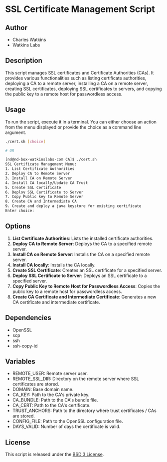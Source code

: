 # SSL Certificate Management Script

## Author
- Charles Watkins
- Watkins Labs

## Description
This script manages SSL certificates and Certificate Authorities (CAs). It provides various functionalities such as listing certificate authorities, deploying a CA to a remote server, installing a CA on a remote server, creating SSL certificates, deploying SSL certificates to servers, and copying the public key to a remote host for passwordless access.

## Usage
To run the script, execute it in a terminal. You can either choose an action from the menu displayed or provide the choice as a command line argument.

```bash
./cert.sh [choice]

# OR 

[nd@nd-box-watkinslabs-com CA]$ ./cert.sh 
SSL Certificate Management Menu:
1. List Certificate Authorities
2. Deploy CA to Remote Server
3. Install CA on Remote Server
4. Install CA locally/Update CA Trust
5. Create SSL Certificate
6. Deploy SSL Certificate to Server
7. Copy Public key to Remote Server
8. Create CA and Intermediate CA
9. Create and deploy a java keystore for existing certificate
Enter choice: 


```

## Options
1. **List Certificate Authorities**: Lists the installed certificate authorities.
2. **Deploy CA to Remote Server**: Deploys the CA to a specified remote server.
3. **Install CA on Remote Server**: Installs the CA on a specified remote server.
4. **Install CA locally**: Installs the CA locally.
5. **Create SSL Certificate**: Creates an SSL certificate for a specified server.
6. **Deploy SSL Certificate to Server**: Deploys an SSL certificate to a specified server.
7. **Copy Public Key to Remote Host for Passwordless Access**: Copies the public key to a remote host for passwordless access.
8. **Create CA Certificate and Intermediate Certificate**: Generates a new CA certificate and intermediate certificate.

## Dependencies
- OpenSSL
- scp
- ssh
- ssh-copy-id

## Variables
- REMOTE_USER: Remote server user.
- REMOTE_SSL_DIR: Directory on the remote server where SSL certificates are stored.
- DOMAIN: Base domain name.
- CA_KEY: Path to the CA's private key.
- CA_BUNDLE: Path to the CA's bundle file.
- CA_CERT: Path to the CA's certificate.
- TRUST_ANCHORS: Path to the directory where trust certificates / CAs are stored.
- CONFIG_FILE: Path to the OpenSSL configuration file.
- DAYS_VALID: Number of days the certificate is valid.

## License
This script is released under the [BSD 3 License](LICENSE).
